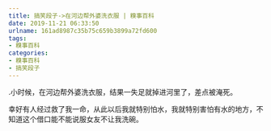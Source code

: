 ```yaml
---
title: 搞笑段子->在河边帮外婆洗衣服 | 糗事百科
date: 2019-11-21 06:33:50
urlname: 161ad8987c35b75c659b3899a72fd600
tags: 
- 糗事百科
categories:
- 糗事百科
- 搞笑段子
---
```

.小时候，在河边帮外婆洗衣服，结果一失足就掉进河里了，差点被淹死。

幸好有人经过救了我一命，从此以后我就特别怕水，我就特别害怕有水的地方，不知道这个借口能不能说服女友不让我洗碗。


